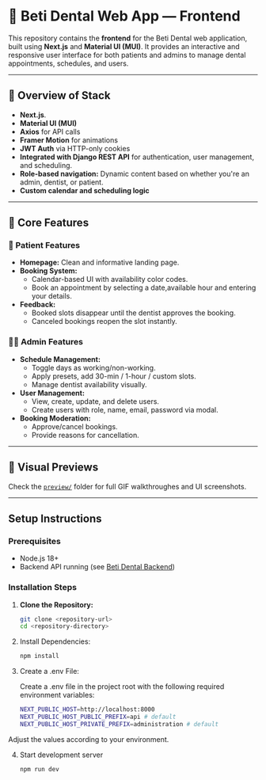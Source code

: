 # 🦷 Beti Dental Web App — Frontend

This repository contains the **frontend** for the Beti Dental web application, built using **Next.js** and **Material
UI (MUI)**. It provides an interactive and responsive user interface for both patients and admins to manage dental
appointments, schedules, and users.

---

## 🧠 Overview of Stack

- **Next.js**.
- **Material UI (MUI)**
- **Axios** for API calls
- **Framer Motion** for animations
- **JWT Auth** via HTTP-only cookies
- **Integrated with Django REST API** for authentication, user management, and scheduling.
- **Role-based navigation:** Dynamic content based on whether you're an admin, dentist, or patient.
- **Custom calendar and scheduling logic**

---

## 🎯 Core Features

### 🧑 Patient Features

- **Homepage:** Clean and informative landing page.
- **Booking System:**
    - Calendar-based UI with availability color codes.
    - Book an appointment by selecting a date,available hour and entering your details.
- **Feedback:**
    - Booked slots disappear until the dentist approves the booking.
    - Canceled bookings reopen the slot instantly.

### 👩‍⚕️ Admin Features

- **Schedule Management:**
    - Toggle days as working/non-working.
    - Apply presets, add 30-min / 1-hour / custom slots.
    - Manage dentist availability visually.
- **User Management:**
    - View, create, update, and delete users.
    - Create users with role, name, email, password via modal.
- **Booking Moderation:**
    - Approve/cancel bookings.
    - Provide reasons for cancellation.

---

## 📸 Visual Previews

Check the [`preview/`](./preview/) folder for full GIF walkthroughes and UI screenshots.

---

## Setup Instructions

### Prerequisites

- Node.js 18+
- Backend API running (see [Beti Dental Backend](https://github.com/dandr94/beti-dental-backend))

### Installation Steps

1. **Clone the Repository:**

   ```bash
   git clone <repository-url>
   cd <repository-directory>

2. Install Dependencies:

    ```bash
    npm install

3. Create a .env File:

   Create a .env file in the project root with the following required environment variables:

    ```bash
    NEXT_PUBLIC_HOST=http://localhost:8000
    NEXT_PUBLIC_HOST_PUBLIC_PREFIX=api # default
    NEXT_PUBLIC_HOST_PRIVATE_PREFIX=administration # default

Adjust the values according to your environment.

4. Start development server

    ```bash
    npm run dev